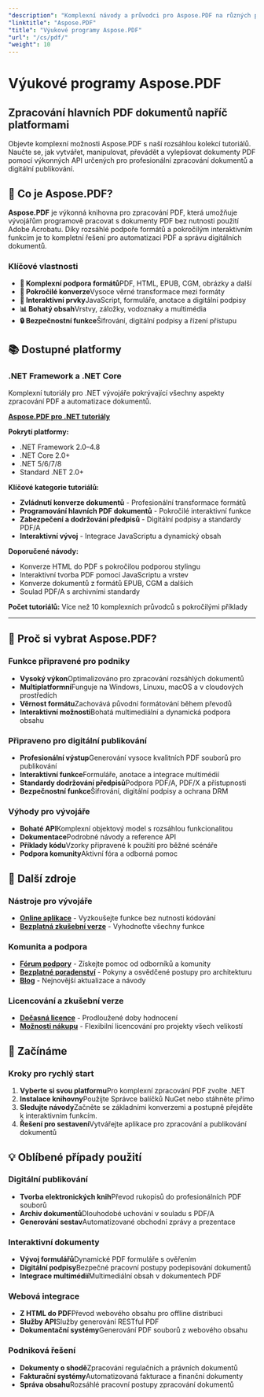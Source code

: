 ```yaml
---
"description": "Komplexní návody a průvodci pro Aspose.PDF na různých platformách. Zvládněte tvorbu, manipulaci, konverzi a interaktivní funkce PDF dokumentů s naší rozsáhlou kolekcí návodů."
"linktitle": "Aspose.PDF"
"title": "Výukové programy Aspose.PDF"
"url": "/cs/pdf/"
"weight": 10
---
```


# Výukové programy Aspose.PDF

## Zpracování hlavních PDF dokumentů napříč platformami

Objevte komplexní možnosti Aspose.PDF s naší rozsáhlou kolekcí tutoriálů. Naučte se, jak vytvářet, manipulovat, převádět a vylepšovat dokumenty PDF pomocí výkonných API určených pro profesionální zpracování dokumentů a digitální publikování.

## 🚀 Co je Aspose.PDF?

**Aspose.PDF** je výkonná knihovna pro zpracování PDF, která umožňuje vývojářům programově pracovat s dokumenty PDF bez nutnosti použití Adobe Acrobatu. Díky rozsáhlé podpoře formátů a pokročilým interaktivním funkcím je to kompletní řešení pro automatizaci PDF a správu digitálních dokumentů.

### Klíčové vlastnosti
- **📄 Komplexní podpora formátů**PDF, HTML, EPUB, CGM, obrázky a další
- **🔄 Pokročilé konverze**Vysoce věrné transformace mezi formáty
- **🎨 Interaktivní prvky**JavaScript, formuláře, anotace a digitální podpisy
- **📊 Bohatý obsah**Vrstvy, záložky, vodoznaky a multimédia
- **🔒 Bezpečnostní funkce**Šifrování, digitální podpisy a řízení přístupu

## 📚 Dostupné platformy

### .NET Framework a .NET Core
Komplexní tutoriály pro .NET vývojáře pokrývající všechny aspekty zpracování PDF a automatizace dokumentů.

**[Aspose.PDF pro .NET tutoriály](./net/)**

**Pokrytí platformy:**
- .NET Framework 2.0–4.8
- .NET Core 2.0+
- .NET 5/6/7/8
- Standard .NET 2.0+

**Klíčové kategorie tutoriálů:**
- **Zvládnutí konverze dokumentů** - Profesionální transformace formátů
- **Programování hlavních PDF dokumentů** - Pokročilé interaktivní funkce
- **Zabezpečení a dodržování předpisů** - Digitální podpisy a standardy PDF/A
- **Interaktivní vývoj** - Integrace JavaScriptu a dynamický obsah

**Doporučené návody:**
- Konverze HTML do PDF s pokročilou podporou stylingu
- Interaktivní tvorba PDF pomocí JavaScriptu a vrstev
- Konverze dokumentů z formátů EPUB, CGM a dalších
- Soulad PDF/A s archivními standardy

**Počet tutoriálů:** Více než 10 komplexních průvodců s pokročilými příklady

---

## 🎯 Proč si vybrat Aspose.PDF?

### **Funkce připravené pro podniky**
- **Vysoký výkon**Optimalizováno pro zpracování rozsáhlých dokumentů
- **Multiplatformní**Funguje na Windows, Linuxu, macOS a v cloudových prostředích
- **Věrnost formátu**Zachovává původní formátování během převodů
- **Interaktivní možnosti**Bohatá multimediální a dynamická podpora obsahu

### **Připraveno pro digitální publikování**
- **Profesionální výstup**Generování vysoce kvalitních PDF souborů pro publikování
- **Interaktivní funkce**Formuláře, anotace a integrace multimédií
- **Standardy dodržování předpisů**Podpora PDF/A, PDF/X a přístupnosti
- **Bezpečnostní funkce**Šifrování, digitální podpisy a ochrana DRM

### **Výhody pro vývojáře**
- **Bohaté API**Komplexní objektový model s rozsáhlou funkcionalitou
- **Dokumentace**Podrobné návody a reference API
- **Příklady kódu**Vzorky připravené k použití pro běžné scénáře
- **Podpora komunity**Aktivní fóra a odborná pomoc

## 🔗 Další zdroje

### **Nástroje pro vývojáře**
- **[Online aplikace](https://products.aspose.app/pdf/family)** - Vyzkoušejte funkce bez nutnosti kódování
- **[Bezplatná zkušební verze](https://releases.aspose.com/pdf/net/)** - Vyhodnoťte všechny funkce

### **Komunita a podpora**
- **[Fórum podpory](https://forum.aspose.com/c/pdf/10)** - Získejte pomoc od odborníků a komunity
- **[Bezplatné poradenství](https://aspose.com/consulting)** - Pokyny a osvědčené postupy pro architekturu
- **[Blog](https://blog.aspose.com/category/pdf/)** - Nejnovější aktualizace a návody

### **Licencování a zkušební verze**
- **[Dočasná licence](https://conholdate.com/temporary-license/)** - Prodloužené doby hodnocení
- **[Možnosti nákupu](https://conholdate.com/purchase/)** - Flexibilní licencování pro projekty všech velikostí

## 🚀 Začínáme

### Kroky pro rychlý start
1. **Vyberte si svou platformu**Pro komplexní zpracování PDF zvolte .NET
2. **Instalace knihovny**Použijte Správce balíčků NuGet nebo stáhněte přímo
3. **Sledujte návody**Začněte se základními konverzemi a postupně přejděte k interaktivním funkcím.
4. **Řešení pro sestavení**Vytvářejte aplikace pro zpracování a publikování dokumentů

## 💡 Oblíbené případy použití

### **Digitální publikování**
- **Tvorba elektronických knih**Převod rukopisů do profesionálních PDF souborů
- **Archiv dokumentů**Dlouhodobé uchování v souladu s PDF/A
- **Generování sestav**Automatizované obchodní zprávy a prezentace

### **Interaktivní dokumenty**
- **Vývoj formulářů**Dynamické PDF formuláře s ověřením
- **Digitální podpisy**Bezpečné pracovní postupy podepisování dokumentů
- **Integrace multimédií**Multimediální obsah v dokumentech PDF

### **Webová integrace**
- **Z HTML do PDF**Převod webového obsahu pro offline distribuci
- **Služby API**Služby generování RESTful PDF
- **Dokumentační systémy**Generování PDF souborů z webového obsahu

### **Podniková řešení**
- **Dokumenty o shodě**Zpracování regulačních a právních dokumentů
- **Fakturační systémy**Automatizovaná fakturace a finanční dokumenty
- **Správa obsahu**Rozsáhlé pracovní postupy zpracování dokumentů
